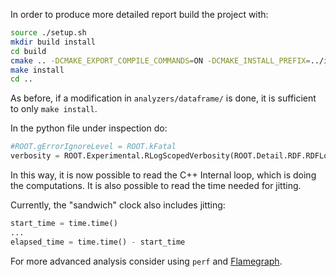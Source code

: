 In order to produce more detailed report build the project with:
```sh
source ./setup.sh
mkdir build install
cd build
cmake .. -DCMAKE_EXPORT_COMPILE_COMMANDS=ON -DCMAKE_INSTALL_PREFIX=../install
make install
cd ..
```
As before, if a modification in `analyzers/dataframe/` is done, it is sufficient to only `make install`.

In the python file under inspection do:
```python
#ROOT.gErrorIgnoreLevel = ROOT.kFatal
verbosity = ROOT.Experimental.RLogScopedVerbosity(ROOT.Detail.RDF.RDFLogChannel(), ROOT.Experimental.ELogLevel.kInfo);
```

In this way, it is now possible to read the C++ Internal loop, which is doing the computations. It is also possible to read the time needed for jitting.

Currently, the "sandwich" clock also includes jitting:
```python
start_time = time.time()
...
elapsed_time = time.time() - start_time
```

For more advanced analysis consider using `perf` and [Flamegraph](https://www.brendangregg.com/FlameGraphs/cpuflamegraphs.html).
